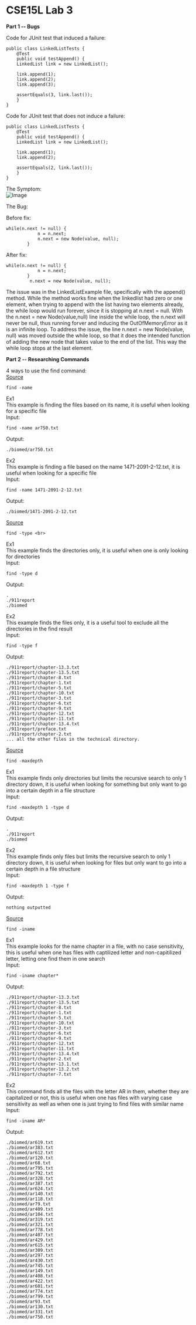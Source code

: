 # CSE15L Lab 3

**Part 1 -- Bugs** <br>

Code for JUnit test that induced a failure: <br>
```
public class LinkedListTests {
	@Test 
	public void testAppend() {
    LinkedList link = new LinkedList();
    
    link.append(1);
    link.append(2);
    link.append(3);

    assertEquals(3, link.last());
	}
}

```
Code for JUnit test that does not induce a failure: <br>

```
public class LinkedListTests {
	@Test 
	public void testAppend() {
    LinkedList link = new LinkedList();
    
    link.append(1);
    link.append(2);

    assertEquals(2, link.last());
	}
}
```
The Symptom: <br>
![Image](2_test_JUnit.png) <br>

The Bug: <br>

  Before fix:
  ```
  while(n.next != null) {
              n = n.next;
              n.next = new Node(value, null);
          }
  ```

  After fix:
  ```
  while(n.next != null) {
              n = n.next;
          }
           n.next = new Node(value, null);
  ```
  
  The issue was in the LinkedListExample file, specifically with the append() method. While the method works fine when the linkedlist had zero or one element, when trying to append with the list having two elements already, the while loop would run forever, since it is stopping at n.next = null. With the n.next = new Node(value,null) line inside the while loop, the n.next will never be null, thus running forver and inducing the OutOfMemoryError as it is an infinite loop.
  To address the issue, the line n.next = new Node(value, null) was moved outside the while loop, so that it does the intended function of adding the new node that takes value to the end of the list. This way the while loop stops at the last element.



**Part 2 -- Researching Commands** <br>

4 ways to use the find command: <br>
[Source](https://www.redhat.com/sysadmin/linux-find-command) <br>
```
find -name
```

Ex1 <br>
This example is finding the files based on its name, it is useful when looking for a specific file <br>
Input: <br>
```
find -name ar750.txt
```
Output: <br>
```
./biomed/ar750.txt
```
Ex2 <br>
This example is finding a file based on the name 1471-2091-2-12.txt, it is useful when looking for a specific file <br>
Input: <br>
```
find -name 1471-2091-2-12.txt
```
Output: <br>
```
./biomed/1471-2091-2-12.txt
```
[Source](https://www.redhat.com/sysadmin/linux-find-command) <br>
```
find -type <br>
```

Ex1 <br>
This example finds the directories only, it is useful when one is only looking for directories <br>
Input: <br>
```
find -type d
```
Output: <br>
```
.
./911report
./biomed
```
Ex2 <br>
This example finds the files only, it is a useful tool to exclude all the directories in the find result <br>
Input: <br>
```
find -type f
```
Output: <br>
```
./911report/chapter-13.3.txt
./911report/chapter-13.5.txt
./911report/chapter-8.txt
./911report/chapter-1.txt
./911report/chapter-5.txt
./911report/chapter-10.txt
./911report/chapter-3.txt
./911report/chapter-6.txt
./911report/chapter-9.txt
./911report/chapter-12.txt
./911report/chapter-11.txt
./911report/chapter-13.4.txt
./911report/preface.txt
./911report/chapter-2.txt
... all the other files in the technical directory.
```

[Source](https://adamtheautomator.com/bash-find/) <br>
```
find -maxdepth
```

Ex1 <br>
This example finds only directories but limits the recursive search to only 1 directory down, it is useful when looking for something but only want to go into a certain depth in a file structure <br>
Input: <br>
```
find -maxdepth 1 -type d
```
Output: <br>
```
.
./911report
./biomed
```
Ex2 <br>
This example finds only files but limits the recursive search to only 1 directory down, it is useful when looking for files but only want to go into a certain depth in a file structure <br>
Input: <br>
```
find -maxdepth 1 -type f
```
Output: <br>
```
nothing outputted
```

[Source](https://adamtheautomator.com/bash-find/) <br>
```
find -iname
```
Ex1 <br>
This example looks for the name chapter in a file, with no case sensitivity, this is useful when one has files with captilized letter and non-capitilized letter, letting one find them in one search <br>
Input: <br>
```
find -iname chapter*
```
Output: <br>
```
./911report/chapter-13.3.txt
./911report/chapter-13.5.txt
./911report/chapter-8.txt
./911report/chapter-1.txt
./911report/chapter-5.txt
./911report/chapter-10.txt
./911report/chapter-3.txt
./911report/chapter-6.txt
./911report/chapter-9.txt
./911report/chapter-12.txt
./911report/chapter-11.txt
./911report/chapter-13.4.txt
./911report/chapter-2.txt
./911report/chapter-13.1.txt
./911report/chapter-13.2.txt
./911report/chapter-7.txt
```

Ex2 <br>
This command finds all the files with the letter AR in them, whether they are capitalized or not, this is useful when one has files with varying case sensitivity as well as when one is just trying to find files with similar name <br>
Input: <br>
```
find -iname AR* 
```
Output: <br>
```
./biomed/ar619.txt
./biomed/ar383.txt
./biomed/ar612.txt
./biomed/ar120.txt
./biomed/ar68.txt
./biomed/ar795.txt
./biomed/ar792.txt
./biomed/ar328.txt
./biomed/ar387.txt
./biomed/ar624.txt
./biomed/ar140.txt
./biomed/ar118.txt
./biomed/ar79.txt
./biomed/ar409.txt
./biomed/ar104.txt
./biomed/ar319.txt
./biomed/ar321.txt
./biomed/ar778.txt
./biomed/ar407.txt
./biomed/ar429.txt
./biomed/ar615.txt
./biomed/ar309.txt
./biomed/ar297.txt
./biomed/ar430.txt
./biomed/ar745.txt
./biomed/ar149.txt
./biomed/ar408.txt
./biomed/ar422.txt
./biomed/ar601.txt
./biomed/ar774.txt
./biomed/ar799.txt
./biomed/ar93.txt
./biomed/ar130.txt
./biomed/ar331.txt
./biomed/ar750.txt
```

